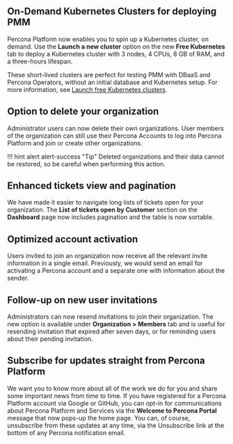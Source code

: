 ## On-Demand Kubernetes Clusters for deploying PMM
Percona Platform now enables you to spin up a Kubernetes cluster, on demand. Use the **Launch a new cluster** option on the new **Free Kubernetes** tab to deploy a Kubernetes cluster with 3 nodes, 4 CPUs, 8 GB of RAM, and a three-hours lifespan. 

These short-lived clusters are perfect for testing PMM with DBaaS and Percona Operators, without an initial database and Kubernetes setup. 
For more information, see [Launch free Kubernetes clusters](create-free-k8.md).

## Option to delete your organization 
Administrator users can now delete their own organizations. User members of the organization can still use their Percona Accounts to log into Percona Platform and join or create other organizations. 
        
!!! hint alert alert-success "Tip"
    Deleted organizations and their data cannot be restored, so be careful when performing this action.     

## Enhanced tickets view and pagination
We have made it easier to navigate long lists of tickets open for your organization. 
The **List of tickets open by Customer** section on the **Dashboard** page now includes pagination and the table is now sortable.

## Optimized account activation
Users invited to join an organization now receive all the relevant invite information in a single email. Previously, we would send an email for activating a Percona account and a separate one with information about the sender.
 
## Follow-up on new user invitations
Administrators can now resend invitations to join their organization. The new option is available under **Organization > Members** tab and is useful for resending  invitation that expired after seven days, or for reminding users about their pending invitation.  

## Subscribe for updates straight from Percona Platform
We want you to know more about all of the work we do for you and share some important news from time to time. If you have registered for a Percona Platform account via Google or GitHub, you can opt-in for communications about Percona Platform and Services via the **Welcome to Percona Portal** message that now pops-up the home page. 
You can, of course, unsubscribe from these updates at any time, via the Unsubscribe link at the bottom of any Percona notification email.

